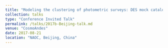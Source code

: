 ```yaml
---
title: "Modeling the clustering of photometric surveys: DES mock catalogues"
collection: talks
type: "Conference Invited Talk"
permalink: /talks/2017b-Beijing-talk.md
venue: "CosmoAndes"
date: 2017-08-21
location: "NAOC, Beijing, China"
---
```

